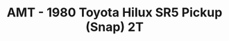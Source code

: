 ---
layout: product
title: "AMT - 1980 Toyota Hilux SR5 Pickup (Snap) 2T"
price: "TBA" 
desc: "N/A"
img_path: "/assets/img/AMT1114M.jpg"
brand: "N/A"
available: false
special_offer: false
new: false
soon: false
cat: "010000"
subcat: "013800"
subsubcat: "0N/A"
sifra: "AMT1114M"
popular: false
---